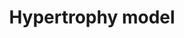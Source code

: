 ---
annotations:
- id: PW:0000296
  parent: disease pathway
  type: Pathway Ontology
  value: hypertrophic cardiomyopathy pathway
- id: DOID:114
  parent: cardiovascular system disease
  type: Disease Ontology
  value: heart disease
- id: PW:0000013
  parent: disease pathway
  type: Pathway Ontology
  value: disease pathway
authors:
- A.C.Zambon
- MaintBot
- Jmelius
- Mkutmon
- Eweitz
citedin:
- link: PMC3650681
  title: Microarray analyses reveal novel targets of exercise-induced stress resistance
    in the dorsal raphe nucleus (2013)
description: Model of the effects of resistance exercise on gene regulation in human
  quadriceps muscle after an acute bout of isotonic exercise.
last-edited: 2021-05-16
organisms:
- Rattus norvegicus
redirect_from:
- /index.php/Pathway:WP442
- /instance/WP442
- /instance/WP442_r116977
revision: r116977
schema-jsonld:
- '@context': https://schema.org/
  '@id': https://wikipathways.github.io/pathways/WP442.html
  '@type': Dataset
  creator:
    '@type': Organization
    name: WikiPathways
  description: Model of the effects of resistance exercise on gene regulation in human
    quadriceps muscle after an acute bout of isotonic exercise.
  keywords:
  - Adam10
  - Ankrd1
  - Atf3
  - Cyr61
  - Dusp14l1
  - Eif4e
  - Eif4ebp1
  - Hbegf
  - Ifng
  - Ifrd1
  - Il18
  - Il1a
  - Il1r1
  - Jund
  - Mstn
  - Myog
  - Nr4a3
  - Vegfa
  - Wdr1
  - Zeb1
  license: CC0
  name: Hypertrophy model
seo: CreativeWork
title: Hypertrophy model
wpid: WP442
---